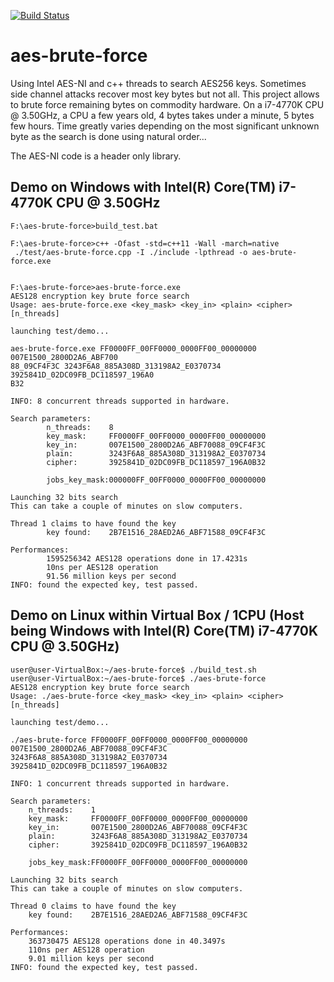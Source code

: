 [![Build Status](https://travis-ci.org/sebastien-riou/aes-brute-force.svg?branch=master)](https://travis-ci.org/sebastien-riou/aes-brute-force)
# aes-brute-force
Using Intel AES-NI and c++ threads to search AES256 keys.
Sometimes side channel attacks recover most key bytes but not all. This project allows to brute force remaining bytes on commodity hardware. On a i7-4770K CPU @ 3.50GHz, a CPU a few years old, 4 bytes takes under a minute, 5 bytes few hours. Time greatly varies depending on the most significant unknown byte as the search is done using natural order...

The AES-NI code is a header only library.


## Demo on Windows with Intel(R) Core(TM) i7-4770K CPU @ 3.50GHz
```
F:\aes-brute-force>build_test.bat

F:\aes-brute-force>c++ -Ofast -std=c++11 -Wall -march=native
 ./test/aes-brute-force.cpp -I ./include -lpthread -o aes-brute-force.exe


F:\aes-brute-force>aes-brute-force.exe
AES128 encryption key brute force search
Usage: aes-brute-force.exe <key_mask> <key_in> <plain> <cipher> [n_threads]

launching test/demo...

aes-brute-force.exe FF0000FF_00FF0000_0000FF00_00000000 007E1500_2800D2A6_ABF700
88_09CF4F3C 3243F6A8_885A308D_313198A2_E0370734 3925841D_02DC09FB_DC118597_196A0
B32

INFO: 8 concurrent threads supported in hardware.

Search parameters:
        n_threads:    8
        key_mask:     FF0000FF_00FF0000_0000FF00_00000000
        key_in:       007E1500_2800D2A6_ABF70088_09CF4F3C
        plain:        3243F6A8_885A308D_313198A2_E0370734
        cipher:       3925841D_02DC09FB_DC118597_196A0B32

        jobs_key_mask:000000FF_00FF0000_0000FF00_00000000

Launching 32 bits search
This can take a couple of minutes on slow computers.

Thread 1 claims to have found the key
        key found:    2B7E1516_28AED2A6_ABF71588_09CF4F3C

Performances:
        1595256342 AES128 operations done in 17.4231s
        10ns per AES128 operation
        91.56 million keys per second
INFO: found the expected key, test passed.
```

## Demo on Linux within Virtual Box / 1CPU (Host being Windows with Intel(R) Core(TM) i7-4770K CPU @ 3.50GHz)
```
user@user-VirtualBox:~/aes-brute-force$ ./build_test.sh
user@user-VirtualBox:~/aes-brute-force$ ./aes-brute-force
AES128 encryption key brute force search
Usage: ./aes-brute-force <key_mask> <key_in> <plain> <cipher> [n_threads]

launching test/demo...

./aes-brute-force FF0000FF_00FF0000_0000FF00_00000000 007E1500_2800D2A6_ABF70088_09CF4F3C 3243F6A8_885A308D_313198A2_E0370734 3925841D_02DC09FB_DC118597_196A0B32

INFO: 1 concurrent threads supported in hardware.

Search parameters:
	n_threads:    1
	key_mask:     FF0000FF_00FF0000_0000FF00_00000000
	key_in:       007E1500_2800D2A6_ABF70088_09CF4F3C
	plain:        3243F6A8_885A308D_313198A2_E0370734
	cipher:       3925841D_02DC09FB_DC118597_196A0B32

	jobs_key_mask:FF0000FF_00FF0000_0000FF00_00000000

Launching 32 bits search
This can take a couple of minutes on slow computers.

Thread 0 claims to have found the key
	key found:    2B7E1516_28AED2A6_ABF71588_09CF4F3C

Performances:
	363730475 AES128 operations done in 40.3497s
	110ns per AES128 operation
	9.01 million keys per second
INFO: found the expected key, test passed.
```
